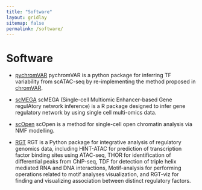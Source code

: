 ```yaml
---
title: "Software"
layout: gridlay
sitemap: false
permalink: /software/
---
```


# Software

* [pychromVAR](https://github.com/lzj1769/pychromVAR) pychromVAR is a python package for inferring TF variability from scATAC-seq by re-implementing the method proposed in [chromVAR](https://github.com/GreenleafLab/chromVAR).

* [scMEGA](https://costalab.github.io/scMEGA/) scMEGA (Single-cell Multiomic Enhancer-based Gene regulAtory network inference) is a R package designed to infer gene regulatory network by using single cell multi-omics data.

* [scOpen](https://github.com/CostaLab/scopen) scOpen is a method for single-cell open chromatin analysis via NMF modelling.

* [RGT](https://reg-gen.readthedocs.io/en/latest/hint/introduction.html) RGT is a Python package for integrative analysis of regulatory genomics data, including HINT-ATAC for prediction of transcription factor binding sites using ATAC-seq, THOR for identification of differential peaks from ChIP-seq, TDF for detection of triple helix mediated RNA and DNA interactions, Motif-analysis for performing operations related to motif analyses visualization, and RGT-viz for finding and visualizing association between distinct regulatory factors.

